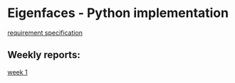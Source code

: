 # Eigenfaces - Python implementation

[requirement specification](https://github.com/ni-eminen/eigenface/blob/master/documentation/requirement-specification.md)

## Weekly reports:
[week 1](https://github.com/ni-eminen/eigenface/blob/master/documentation/weekly/week1.md)
